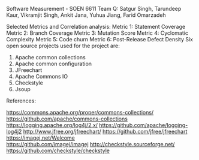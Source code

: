 Software Measurement - SOEN 6611
Team Q: Satgur Singh, Tarundeep Kaur, Vikramjit Singh, Ankit Jana, Yuhua Jiang, Farid Omarzadeh

Selected Metrics and Correlation analysis:
Metric 1: Statement Coverage
Metric 2: Branch Coverage
Metric 3: Mutation Score
Metric 4: Cyclomatic Complexity
Metric 5: Code churn 
Metric 6: Post-Release Defect Density
Six open source projects used for the project are:
1) Apache common collections
2) Apache common configuration
3) JFreechart
4) Apache Commons IO
5) Checkstyle
6) Jsoup


 


References:

https://commons.apache.org/proper/commons-collections/
https://github.com/apache/commons-collections
https://logging.apache.org/log4j/2.x/
https://github.com/apache/logging-log4j2
http://www.jfree.org/jfreechart/
https://github.com/jfree/jfreechart
https://imagej.net/Welcome			
https://github.com/imagej/imagej 
http://checkstyle.sourceforge.net/
https://github.com/checkstyle/checkstyle
